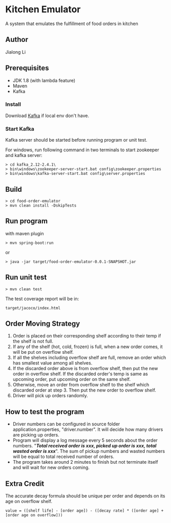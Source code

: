 # Kitchen Emulator

A system that emulates the fulfillment of food orders in kitchen

## Author
Jialong Li

## Prerequisites
* JDK 1.8 (with lambda feature)
* Maven
* Kafka

### Install
Download [Kafka](https://kafka.apache.org/quickstart) if local env don't have.

### Start Kafka
Kafka server should be started before running program or unit test.

For windows, run following command in two terminals to start zookeeper and kafka server:
```
> cd kafka_2.12-2.4.1\
> bin\windows\zookeeper-server-start.bat config\zookeeper.properties
> bin\windows\kafka-server-start.bat config\server.properties
```

## Build
```
> cd food-order-emulator
> mvn clean install -DskipTests
```

## Run program
with maven plugin
```
> mvn spring-boot:run
```
or
```
> java -jar target/food-order-emulator-0.0.1-SNAPSHOT.jar
```
## Run unit test
```$xslt
> mvn clean test
```

The test coverage report will be in:
```$xslt
target/jacoco/index.html
```

## Order Moving Strategy
1. Order is placed on their corresponding shelf according to their temp if the shelf is not full. 
2. If any of the shelf (hot, cold, frozen) is full, when a new order comes, it will be put on overflow shelf.
3. If all the shelves including overflow shelf are full, remove an order which has smallest value among all shelves.
4. If the discarded order above is from overflow shelf, then put the new order in overflow shelf. If the discarded order's 
temp is same as upcoming order, put upcoming order on the same shelf. 
5. Otherwise, move an order from overflow shelf to the shelf which discarded order at step 3.
Then put the new order to overflow shelf.
6. Driver will pick up orders randomly.

## How to test the program
* Driver numbers can be configured in source folder application.properties, "driver.number". 
It will decide how many drivers are picking up orders.
* Program will display a log message every 5 seconds about the order numbers.
"_**Total received order is xxx, picked up order is xxx, total wasted order is xxx**_".
The sum of pickup numbers and wasted numbers will be equal to total received number of orders.
* The program takes around 2 minutes to finish but not terminate itself and will wait for new orders coming.

## Extra Credit
The accurate decay formula should be unique per order and depends on its age on overflow shelf.
```$xslt
value = ([shelf life] - [order age]) - ([decay rate] * ([order age] + [order age on overflow]))
```


